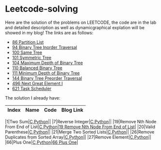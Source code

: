 # Leetcode-solving
Here are the solution of the problems on LEETCODE, the code are in the lab and detailed description as well as dynamicgraphical explation will be showed in my blog!
The links are as follows:
* [86 Partition List](https://tinky2013.github.io/2018/01/26/Leetcode-86-Partition-List/)
* [94 Binary Tree Inorder Traversal](https://tinky2013.github.io/2018/01/29/Leetcode-94-Binary-Tree-Inorder-Traversal/)
* [100 Same Tree](https://tinky2013.github.io/2018/01/31/Leetcode-100-Same-Tree/)
* [101 Symmetric Tree](https://tinky2013.github.io/2018/02/01/Leetcode-101-Symmetric-Tree/)
* [104 Maximum Depth of Binary Tree](https://tinky2013.github.io/2018/02/01/Leetcode-104-Maximum-Depth-of-Binary-Tree/)
* [110 Balanced Binary Tree](https://tinky2013.github.io/2018/02/04/Leetcode-110-Balanced-Binary-Tree/)
* [111 Minimum Depth of Binary Tree](https://tinky2013.github.io/2018/02/04/Leetcode-111-Minimum-Depth-of-Binary-Tree/)
* [144 Binary Tree Preorder Traversal](https://tinky2013.github.io/2018/02/14/Leetcode-144-Binary-Tree-Preorder-Traversal/)
* [496 Next Great Element I](https://tinky2013.github.io/2018/05/30/Leetcode-496-Next-Great-Element-I/)
* [621 Task Scheduler](https://tinky2013.github.io/2018/07/07/Leetcode-621-Task-Scheduler/)

The solution I already have:

|Index|Name|Code|Blog Link|
|-|-|-|-|

|1|Two Sum|[C](https://github.com/Tinky2013/Leetcode-solving/blob/master/code/0001%20Two%20Sum.cpp),[Python](https://github.com/Tinky2013/Leetcode-solving/blob/master/code/0001%20Two%20Sum.py)||
|7|Reverse Integer|[C](https://github.com/Tinky2013/Leetcode-solving/blob/master/code/0007%20Reverse%20Integer.cpp),[Python](https://github.com/Tinky2013/Leetcode-solving/blob/master/code/0007%20Reverse%20Integer.py)||
|19|Remove Nth Node From End of List|[C](https://github.com/Tinky2013/Leetcode-solving/blob/master/code/0019%20Remove%20Nth%20Node%20From%20End%20of%20List.cpp),[Python](https://github.com/Tinky2013/Leetcode-solving/blob/master/code/0019%20Remove%20Nth%20Node%20From%20End%20of%20List.py)|[19 Remove Nth Node From End of List](https://tinky2013.github.io/2018/01/09/Leetcode-19-Remove-Nth-Node-From-End-of-List/)|
|20|Valid Parenthese|[C](https://github.com/Tinky2013/Leetcode-solving/blob/master/code/0020%20Valid%20Parentheses.cpp),[Python](https://github.com/Tinky2013/Leetcode-solving/blob/master/code/0020%20Valid%20Parenthese.py)||
|21|Merge Two Sorted Lists|[C](https://github.com/Tinky2013/Leetcode-solving/blob/master/code/0021%20Merge%20Two%20Sorted%20Lists.cpp),[Python](https://github.com/Tinky2013/Leetcode-solving/blob/master/code/0021%20Merge%20Two%20Sorted%20Lists.py)||
|26|Remove Duplicates from Sorted Array|[C](https://github.com/Tinky2013/Leetcode-solving/blob/master/code/0026%20Remove%20Duplicates%20from%20Sorted%20Array.cpp),[Python](https://github.com/Tinky2013/Leetcode-solving/blob/master/code/0026%20Remove%20Duplicates%20from%20Sorted%20Array.py)||
|27|Remove Element|[C](https://github.com/Tinky2013/Leetcode-solving/blob/master/code/0027%20Remove%20Element.cpp),[Python](https://github.com/Tinky2013/Leetcode-solving/blob/master/code/0027%20Remove%20Element.py)||
|66|Plus One|[C](https://github.com/Tinky2013/Leetcode-solving/blob/master/code/0066%20Plus%20One.cpp),[Python](https://github.com/Tinky2013/Leetcode-solving/blob/master/code/0066%20Plus%20One.py)|[66 Plus One](https://tinky2013.github.io/2018/01/20/Leetcode-66-Plus-One/)|



